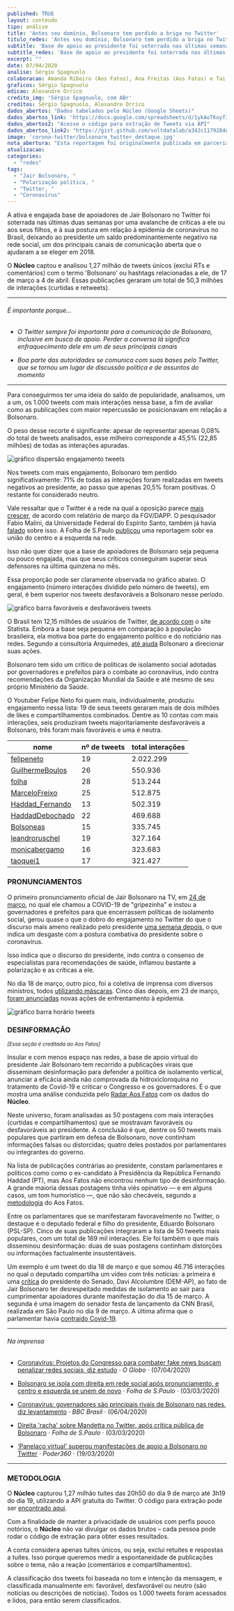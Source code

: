 ```yaml
---
published: TRUE
layout: conteudo
tipo: análise
title: 'Antes seu domínio, Bolsonaro tem perdido a briga no Twitter'
titulo_redes: 'Antes seu domínio, Bolsonaro tem perdido a briga no Twitter'
subtitle: 'Base de apoio ao presidente foi soterrada nas últimas semanas por críticas à sua postura sobre a epidemia de coronavírus no Brasil, segundo análise do Núcleo'
subtitle_redes: 'Base de apoio ao presidente foi soterrada nas últimas semanas por críticas à sua postura sobre a epidemia de coronavírus no Brasil'
excerpt: ""
date: 07/04/2020
analise: Sérgio Spagnuolo
colaboracao: Amanda Ribeiro (Aos Fatos), Ana Freitas (Aos Fatos) e Tai Nalon (Aos Fatos)
graficos: Sérgio Spagnuolo
edicao: Alexandre Orrico
credito_img: 'Sérgio Spagnuolo, com ABr'
creditos: Sérgio Spagnuolo, Alexandre Orrico
dados_abertos: "Dados tabelados pelo Núcleo (Google Sheets)"
dados_abertos_link: 'https://docs.google.com/spreadsheets/d/1ykAoTKuyf3P0epNjDI8lmwSwJ99k5reW_BKora2q0FA/edit?usp=sharing'
dados_abertos2: "Acesse o código para extração de Tweets via API"
dados_abertos_link2: "https://gist.github.com/voltdatalab/a342c1179284deafa5c508dad33373f5"
image: 'corona-twitter/bolsonaro_twitter_destaque.jpg'
nota_abertura: "Esta reportagem foi originalmente publicada em parceria com o <a href='https://aosfatos.org/noticias/base-bolsonarista-no-twitter-impulsiona-desinformacao-mas-perde-espaco-na-rede/' target='_blank'>Aos Fatos</a>"
atualizacao:
categories:
  - "redes"
tags:
  - "Jair Bolsonaro, "
  - "Polarização política, "
  - "Twitter, "
  - "Coronavírus"
---
```


A ativa e engajada base de apoiadores de Jair Bolsonaro no Twitter foi soterrada nas últimas duas semanas por uma avalanche de críticas a ele ou aos seus filhos, e à sua postura em relação à epidemia de coronavírus no Brasil, deixando ao presidente um saldo predominantemente negativo na rede social, um dos principais canais de comunicação aberta que o ajudaram a se eleger em 2018.

O **Núcleo** captou e analisou 1,27 milhão de tweets únicos (exclui RTs e comentários) com o termo 'Bolsonaro' ou hashtags relacionadas a ele, de 17 de março a 4 de abril. Essas publicações geraram um total de 50,3 milhões de interações (curtidas e retweets).


---

###### É importante porque...

- *O Twitter sempre foi importante para a comunicação de Bolsonaro, inclusive em busca de apoio. Perder a conversa lá significa enfraquecimento dele em um de seus principais canais*

- *Boa parte das autoridades se comunica com suas bases pelo Twitter, que se tornou um lugar de discussão política e de assuntos do momento*


---

Para conseguirmos ter uma ideia do saldo de popularidade, analisamos, um a um, os 1.000 tweets com mais interações nessa base, a fim de avaliar como as publicações com maior repercussão se posicionavam em relação a Bolsonaro.

O peso desse recorte é significante: apesar de representar apenas 0,08% do total de tweets analisados, esse milheiro corresponde a 45,5% (22,85 milhões) de todas as interações apuradas.

![gráfico dispersão engajamento tweets](../img/corona-twitter/dispersao_1000tweet.png)

Nos tweets com mais engajamento, Bolsonaro tem perdido significativamente: 71% de todas as interações foram realizadas em tweets negativos ao presidente, ao passo que apenas 20,5% foram positivas. O restante foi considerado neutro.

Vale ressaltar que o Twitter é a rede na qual a oposição parece [mais crescer](http://observademocraciadigital.org/posts/twitter-e-a-rede-em-que-os-parlamentares-de-partidos-situados-no-grupo-de-centro-alcancaram-maior-protagonismo-no-debate-sobre-o-covid-19/), de acordo com relatório de março da FGV/DAPP. O pesquisador Fabio Malini, da Universidade Federal do Espírito Santo, também já havia [falado](https://twitter.com/fabiomalini/status/1242838964228313088) sobre isso. A Folha de S.Paulo [publicou](https://www1.folha.uol.com.br/poder/2020/03/bolsonaro-se-isola-com-direita-apos-discurso-e-centro-e-esquerda-se-unem-de-novo.shtml) uma reportagem sobr ea união do centro e a esquerda na rede.

Isso não quer dizer que a base de apoiadores de Bolsonaro seja pequena ou pouco engajada, mas que seus críticos conseguiram superar seus defensores na última quinzena no mês.

Essa proporção pode ser claramente observada no gráfico abaixo. O engajamento (número interações dividido pelo número de tweets), em geral, é bem superior nos tweets desfavoráveis a Bolsonaro nesse período.

![gráfico barra favoráveis e desfavoráveis tweets](../img/corona-twitter/percentual_bolsonaro_tweets.png)

O Brasil tem 12,15 milhões de usuários de Twitter, [de acordo com](https://www.statista.com/statistics/977791/number-twitter-users-in-latin-american-countries/) o site Statista. Embora a base seja pequena em comparação à população brasileira, ela motiva boa parte do engajamento político e do noticiário nas redes. Segundo a consultoria Arquimedes, [até ajuda](https://www1.folha.uol.com.br/poder/2020/02/nas-crises-bolsonaro-se-orienta-pelas-redes-sociais-para-manter-sua-base-coesa.shtml) Bolsonaro a direcionar suas ações.

Bolsonaro tem sido um crítico de políticas de isolamento social adotadas por governadores e prefeitos para o combate ao coronavírus, indo contra recomendações da Organização Mundial da Saúde e até mesmo de seu próprio Ministério da Saúde.

O Youtuber Felipe Neto foi quem mais, individualmente, produziu engajamento nessa lista: 19 de seus tweets geraram mais de dois milhões de likes e compartilhamentos combinados. Dentre as 10 contas com mais interações, seis produziram tweets majoritariamente desfavoráveis a Bolsonaro, três foram mais favoráveis e uma é neutra.


| nome            | nº de tweets        | total interações  |
|-----------------|---------------------|-------------------|
| [felipeneto](https://twitter.com/search?q=Bolsonaro%20from%3Afelipeneto&src=typed_query)      | 19                  | 2.022.299         |
| [GuilhermeBoulos](https://twitter.com/search?q=Bolsonaro%20from%3AGuilhermeBoulos&src=typed_query) | 26                  | 550.936           |
| [folha](https://twitter.com/search?q=Bolsonaro%20from%3Afolha&src=typed_query)           | 28                  | 513.244           |
| [MarceloFreixo](https://twitter.com/search?q=Bolsonaro%20from%3AMarceloFreixo&src=typed_query)   | 25                  | 512.875           |
| [Haddad_Fernando](https://twitter.com/search?q=Bolsonaro%20from%3AHaddad_Fernando&src=typed_query) | 13                  | 502.319           |
| [HaddadDebochado](https://twitter.com/search?q=Bolsonaro%20from%3AHaddadDebochado&src=typed_query) | 22                  | 469.688           |
| [Bolsoneas](https://twitter.com/search?q=Bolsonaro%20from%3ABolsoneas&src=typed_query)       | 15                  | 335.745           |
| [leandroruschel](https://twitter.com/search?q=Bolsonaro%20from%3Aleandroruschel&src=typed_query)  | 19                  | 327.164           |
| [monicabergamo](https://twitter.com/search?q=Bolsonaro%20from%3Amonicabergamo&src=typed_query)   | 16                  | 323.683           |
| [taoquei1](https://twitter.com/search?q=Bolsonaro%20from%3Ataoquei1&src=typed_query)        | 17                  | 321.427           |


### PRONUNCIAMENTOS

O primeiro pronunciamento oficial de Jair Bolsonaro na TV, em [24 de março](https://www.youtube.com/watch?v=Vl_DYb-XaAE), no qual ele chamou a COVID-19 de "gripezinha" e instou a governadores e prefeitos para que encerrassem políticas de isolamento social, gerou quase o que o dobro do engajamento no Twitter do que o discurso mais ameno realizado pelo presidente [uma semana depois](https://www.youtube.com/watch?v=16RR2rG_AKA), o que indica um desgaste com a postura combativa do presidente sobre o coronavírus.  

Isso indica que o discurso do presidente, indo contra o consenso de especialistas para recomendações de saúde, inflamou bastante a polarização e as críticas a ele.

No dia 18 de março, outro pico, foi a coletiva de imprensa com diversos ministros, todos [utilizando máscaras](https://www.youtube.com/watch?v=lhltNqinvm4). Cinco dias depois, em 23 de março, [foram anunciadas](https://www.youtube.com/watch?v=Kv4bU88WPzc) novas ações de enfrentamento à epidemia.

![gráfico barra horário tweets](../img/corona-twitter/tweets_horarios_bolsonaro.png)

### DESINFORMAÇÃO

<small><em>[Essa seção é creditada ao Aos Fatos]</em></small>

Insular e com menos espaço nas redes, a base de apoio virtual do presidente Jair Bolsonaro tem recorrido a publicações virais que disseminam desinformação para defender a política de isolamento vertical, anunciar a eficácia ainda não comprovada da hidroxicloroquina no tratamento de Covid-19 e criticar o Congresso e os governadores. É o que mostra uma análise conduzida pelo [Radar Aos Fatos](https://aosfatos.org/radar/) com os dados do **Núcleo**.

Neste universo, foram analisadas as 50 postagens com mais interações (curtidas e compartilhamentos) que se mostravam favoráveis ou desfavoráveis ao presidente. A conclusão é que, dentre os 50 tweets mais populares que partiram em defesa de Bolsonaro, nove continham informações falsas ou distorcidas; quatro deles postados por parlamentares ou integrantes do governo.

Na lista de publicações contrárias ao presidente, constam parlamentares e políticos como como o ex-candidato à Presidência da República Fernando Haddad (PT), mas Aos Fatos não encontrou nenhum tipo de desinformação. A grande maioria dessas postagens tinha viés opinativo — e em alguns casos, um tom humorístico —, que não são checáveis, segundo a [metodologia](https://aosfatos.org/nosso-m%C3%A9todo/) do Aos Fatos.

Entre os parlamentares que se manifestaram favoravelmente no Twitter, o destaque é o deputado federal e filho do presidente, Eduardo Bolsonaro (PSL-SP). Cinco de suas publicações integraram a lista de 50 tweets mais populares, com um total de 169 mil interações. Ele foi também o que mais disseminou desinformação: duas de suas postagens continham distorções ou informações factualmente insustentáveis.

Um exemplo é um tweet do dia 18 de março e que somou 46.716 interações no qual o deputado compartilha um vídeo com três notícias: a primeira é uma [crítica](https://g1.globo.com/politica/noticia/2020/03/15/alcolumbre-critica-estimulos-a-aglomeracao-de-pessoas-nas-ruas-apos-bolsonaro-participar-de-ato.ghtml) do presidente do Senado, Davi Alcolumbre (DEM-AP), ao fato de Jair Bolsonaro ter desrespeitado medidas de isolamento ao sair para cumprimentar apoiadores durante manifestação do dia 15 de março. A segunda é uma imagem do senador festa de lançamento da CNN Brasil, realizada em São Paulo no dia 9 de março. A última afirma que o parlamentar havia [contraído Covid-19](https://www12.senado.leg.br/noticias/materias/2020/03/18/presidente-davi-alcolumbre-testa-positivo-para-covid-19).

---

###### Na imprensa

* [Coronavírus: Projetos do Congresso para combater fake news buscam penalizar redes sociais, diz estudo](https://oglobo.globo.com/brasil/coronavirus-projetos-do-congresso-para-combater-fake-news-buscam-penalizar-redes-sociais-diz-estudo-24355327) &sdot; *O Globo* &sdot; (07/04/2020)

* [Bolsonaro se isola com direita em rede social após pronunciamento, e centro e esquerda se unem de novo](https://www1.folha.uol.com.br/poder/2020/03/bolsonaro-se-isola-com-direita-apos-discurso-e-centro-e-esquerda-se-unem-de-novo.shtml) &sdot; *Folha de S.Paulo* &sdot; (03/03/2020)

* [Coronavírus: governadores são principais rivais de Bolsonaro nas redes, diz levantamento](https://www.bbc.com/portuguese/brasil-52192736) &sdot; *BBC Brasil* &sdot; (06/04/2020)

* [Direita 'racha' sobre Mandetta no Twitter, após crítica pública de Bolsonaro](https://www1.folha.uol.com.br/poder/2020/04/direita-racha-sobre-mandetta-no-twitter-apos-critica-publica-de-bolsonaro.shtml) &sdot; *Folha de S.Paulo* &sdot; (03/03/2020)

* [‘Panelaço virtual’ superou manifestações de apoio a Bolsonaro no Twitter](https://www.poder360.com.br/midia/panelaco-virtual-superou-manifestacoes-de-apoio-a-bolsonaro-no-twitter/) &sdot; *Poder360* &sdot; (19/03/2020)


---

### METODOLOGIA

O **Núcleo** capturou 1,27 milhão tuítes das 20h50 do dia 9 de março até 3h19 do dia 19, utilizando a API gratuita do Twitter. O código para extração pode ser [encontrado aqui](https://gist.github.com/voltdatalab/a342c1179284deafa5c508dad33373f5).

Com a finalidade de manter a privacidade de usuários com perfis pouco notórios, o **Núcleo** não vai divulgar os dados brutos – cada pessoa pode rodar o código de extração para obter esses resultados.

A conta considera apenas tuítes únicos, ou seja, exclui retuítes e respostas a tuítes. Isso porque queremos medir a espontaneidade de publicações sobre o tema, não a reação (comentários e compartilhamentos).

A classificação dos tweets foi baseada no tom e intenção da mensagem, e classificada manualmente em: favorável, desfavorável ou neutro (são notícias ou descrições de notícias). Todos os 1.000 tweets foram acessados e lidos, para então serem classificados.
